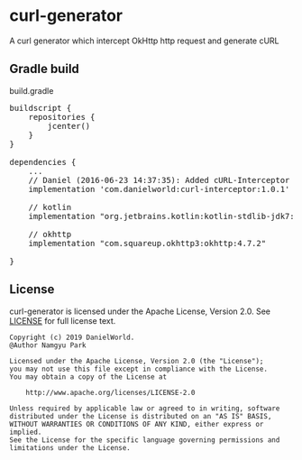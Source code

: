 # curl-generator
A curl generator which intercept OkHttp http request and generate cURL

## Gradle build
build.gradle
<pre>
buildscript {
    repositories {
        jcenter()
    }
}

dependencies {
    ...
    // Daniel (2016-06-23 14:37:35): Added cURL-Interceptor
    implementation 'com.danielworld:curl-interceptor:1.0.1'
    
    // kotlin
    implementation "org.jetbrains.kotlin:kotlin-stdlib-jdk7:1.3.72"
    
    // okhttp
    implementation "com.squareup.okhttp3:okhttp:4.7.2"

}
</pre>

## License
curl-generator is licensed under the Apache License, Version 2.0.
See [LICENSE](LICENSE.txt) for full license text.

```
Copyright (c) 2019 DanielWorld.
@Author Namgyu Park

Licensed under the Apache License, Version 2.0 (the "License");
you may not use this file except in compliance with the License.
You may obtain a copy of the License at

    http://www.apache.org/licenses/LICENSE-2.0

Unless required by applicable law or agreed to in writing, software
distributed under the License is distributed on an "AS IS" BASIS,
WITHOUT WARRANTIES OR CONDITIONS OF ANY KIND, either express or implied.
See the License for the specific language governing permissions and
limitations under the License.
```

